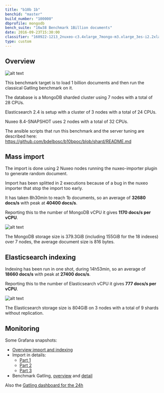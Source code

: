 ```yaml
---
title: "b10b 1b"
benchid: "master"
build_number: "100000"
dbprofile: mongodb
bench_suite: "16w38 Benchmark 1Billion documents"
date: 2016-09-23T15:30:00
classifier: "160922-1213_2nuxeo-c3.4xlarge_7mongo-m3.xlarge_3es-i2.2xlarge"
type: custom
---
```


## Overview
 
 ![alt text](https://s3-eu-west-1.amazonaws.com/nuxeo-b10b-results/160922-1213_2nuxeo-c3.4xlarge_7mongo-m3.xlarge_3es-i2.2xlarge/b10b-1b-header.png)
 
 This benchmark target is to load 1 billion documents and then run the classical Gatling benchmark on it.

 The database is a MongoDB sharded cluster using 7 nodes with a total of 28 CPUs.

 Elasticsearch 2.4 is setup with a cluster of 3 nodes with a total of 24 CPUs.
 
 Nuxeo 8.4-SNAPSHOT uses 2 nodes with a total of 32 CPUs.
 
 The ansible scripts that run this benchmark and the server tuning are described here: https://github.com/bdelbosc/b10bpoc/blob/shard/README.md 


## Mass import

  The import is done using 2 Nuxeo nodes running the nuxeo-importer plugin to generate random document.
   
  Import has been splitted in 2 executions because of a bug in the nuxeo importer that stop the import too early. 

  It has taken 8h30min to reach 1b documents, so an average of **32680 docs/s** with peak at **40400 docs/s**.
  
  Reporting this to the number of MongoDB vCPU it gives **1170 docs/s per vCPU**. 
  
  ![alt text](https://s3-eu-west-1.amazonaws.com/nuxeo-b10b-results/160922-1213_2nuxeo-c3.4xlarge_7mongo-m3.xlarge_3es-i2.2xlarge/b10b-1b-tp.png)
  
  The MongoDB storage size is 379.3GiB (including 155GiB for the 18 indexes) over 7 nodes, the average document size is 816 bytes.
   
## Elasticsearch indexing

  Indexing has been run in one shot, during 14h53min, so an average of **18660 docs/s** with peak at **27400 docs/s**.
  
  Reporting this to the number of Elasticsearch vCPU it gives **777 docs/s per vCPU**.
  
  ![alt text](https://s3-eu-west-1.amazonaws.com/nuxeo-b10b-results/160922-1213_2nuxeo-c3.4xlarge_7mongo-m3.xlarge_3es-i2.2xlarge/b10b-1b-tpindex.png)
  
  The Elasticsearch storage size is 804GiB on 3 nodes with a total of 9 shards without replication.
  
  
## Monitoring

  Some Grafana snapshots:
  
  - [Overview import and indexing](https://snapshot.raintank.io/dashboard/snapshot/Knbcn1iiVrvexpw7PVNskMAwNixIpHnv)
  - Import in details:
    - [Part 1](https://snapshot.raintank.io/dashboard/snapshot/2a1f5QsCoQSlq7qtmW0UAHKDpaSRmKhD)
    - [Part 2](https://snapshot.raintank.io/dashboard/snapshot/6ELEcS91va3jXbP0J3DvLR4rQt3SbKDk)
    - [Part 3](https://snapshot.raintank.io/dashboard/snapshot/bVcjvqXlANaukeR2yY0yMnNhT1QwpVJM)    
  - Benchmark Gatling, [overview](https://snapshot.raintank.io/dashboard/snapshot/FOdRfauq5mwMiQIZ9jwIodhxuJb6WT3J) and [detail](https://snapshot.raintank.io/dashboard/snapshot/3azWGzcQhrj2qxnjroRri4NO75eE7gex)

  Also the [Gatling dashboard for the 24h](https://s3-eu-west-1.amazonaws.com/nuxeo-b10b-results/160922-1213_2nuxeo-c3.4xlarge_7mongo-m3.xlarge_3es-i2.2xlarge/b10b-1b-graphite-dashboard.html)